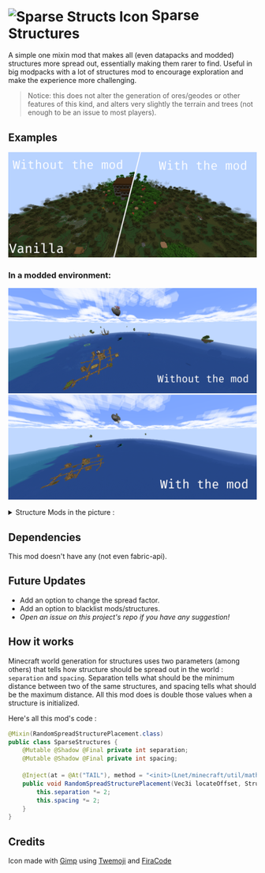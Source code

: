 # <img src="media/icon.png" width="128" title="Sparse Structs Icon" style="vertical-align: middle"> Sparse Structures
A simple one mixin mod that makes all (even datapacks and modded) structures more spread out, essentially making them rarer to find. Useful in big modpacks with a lot of structures mod to encourage exploration and make the experience more challenging.

> Notice: this does not alter the generation of ores/geodes or other features of this kind, and alters very slightly the terrain and trees (not enough to be an issue to most players).

## Examples
![Comparison between two world on the same seed, the one on the left showing a witch hut and a mansion (without the mod), the one on the right showing the same terrain but without those structures](media/example1.png)

### In a modded environment:
![First screenshot of the comparison, showing many (maybe too many) structures at once in the ocean because of the quantity of structure mods installed.](media/example2_1.png)
![Second screenshot of the comparison, showing lot less structures in the same world (seed), at the same coordinates.](media/example2_2.png)
<details><summary>Structure Mods in the picture :</summary>
Tidal towns, Explorify, all Yung's mods, Just Another Structure Pack, MVS, Explorations, Towns and Towers, Dungeons and Taverns...
</details>

## Dependencies
This mod doesn't have any (not even fabric-api).

## Future Updates
* Add an option to change the spread factor.
* Add an option to blacklist mods/structures.
* *Open an issue on this project's repo if you have any suggestion!*

## How it works
Minecraft world generation for structures uses two parameters (among others) that tells how structure should be spread out in the world : `separation` and `spacing`. Separation tells what should be the minimum distance between two of the same structures, and spacing tells what should be the maximum distance. All this mod does is double those values when a structure is initialized.

Here's all this mod's code :
```java
@Mixin(RandomSpreadStructurePlacement.class)
public class SparseStructures {
    @Mutable @Shadow @Final private int separation;
    @Mutable @Shadow @Final private int spacing;

    @Inject(at = @At("TAIL"), method = "<init>(Lnet/minecraft/util/math/Vec3i;Lnet/minecraft/world/gen/chunk/placement/StructurePlacement$FrequencyReductionMethod;FILjava/util/Optional;IILnet/minecraft/world/gen/chunk/placement/SpreadType;)V")
    public void RandomSpreadStructurePlacement(Vec3i locateOffset, StructurePlacement.FrequencyReductionMethod frequencyReductionMethod, float frequency, int salt, Optional exclusionZone, int spacing, int separation, SpreadType spreadType, CallbackInfo ci) {
        this.separation *= 2;
        this.spacing *= 2;
    }
}
```

## Credits
Icon made with [Gimp](https://www.gimp.org/) using [Twemoji](https://github.com/twitter/twemoji) and [FiraCode](https://github.com/tonsky/FiraCode)
